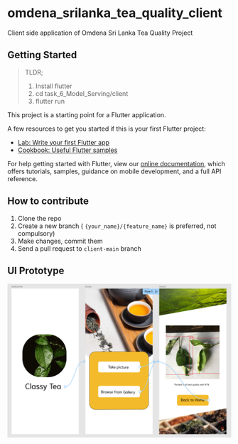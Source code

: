 # omdena_srilanka_tea_quality_client

Client side application of Omdena Sri Lanka Tea Quality Project

## Getting Started

> TLDR;
>
> 1.  Install flutter
> 2.  cd task_6_Model_Serving/client
> 3.  flutter run

This project is a starting point for a Flutter application.

A few resources to get you started if this is your first Flutter project:

- [Lab: Write your first Flutter app](https://flutter.dev/docs/get-started/codelab)
- [Cookbook: Useful Flutter samples](https://flutter.dev/docs/cookbook)

For help getting started with Flutter, view our
[online documentation](https://flutter.dev/docs), which offers tutorials,
samples, guidance on mobile development, and a full API reference.

## How to contribute

1. Clone the repo
2. Create a new branch ( `{your_name}/{feature_name}` is preferred, not compulsory)
3. Make changes, commit them
4. Send a pull request to `client-main` branch

## UI Prototype

<img src="omdena_UI.png">
